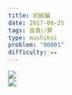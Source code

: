 ```yaml
---
title: 初級編
date: 2017-06-25
tags: 虫食い算
type: mushikui
problem: "00001"
difficulty: ★★
---
```


<div class="ta-c mb50">
  <img src="/dk-problems/images/mushikui/problems/00001.svg">
</div>

<div class="ta-c">
  <img src="/dk-problems/images/mushikui/answers/00001.svg">
</div>
